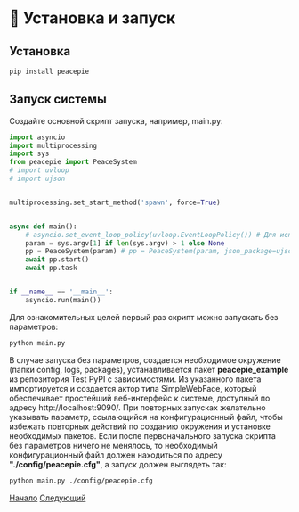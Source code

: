 # 💾 Установка и запуск

## Установка

```bash
pip install peacepie
```

## Запуск системы

Создайте основной скрипт запуска, например, main.py:

```Python
import asyncio
import multiprocessing
import sys
from peacepie import PeaceSystem
# import uvloop
# import ujson


multiprocessing.set_start_method('spawn', force=True)


async def main():
    # asyncio.set_event_loop_policy(uvloop.EventLoopPolicy()) # Для использования "uvloop"
    param = sys.argv[1] if len(sys.argv) > 1 else None
    pp = PeaceSystem(param) # pp = PeaceSystem(param, json_package=ujson) Для использования "ujson"
    await pp.start()
    await pp.task


if __name__ == '__main__':
    asyncio.run(main())
```

Для ознакомительных целей первый раз скрипт можно запускать без параметров:

```bash
python main.py
```

В случае запуска без параметров, создается необходимое окружение (папки config, logs, packages), 
устанавливается пакет **peacepie_example** из репозитория Test PyPI с зависимостями. 
Из указанного пакета импортируется и создается актор типа SimpleWebFace, который обеспечивает
простейший веб-интерфейс к системе, доступный по адресу http://localhost:9090/.
При повторных запусках желательно указывать параметр, ссылающийся на конфигурационный файл,
чтобы избежать повторных действий по созданию окружения и установке необходимых пакетов.
Если после первоначального запуска скрипта без параметров ничего не менялось, то необходимый
конфигурационный файл должен находиться по адресу **"./config/peacepie.cfg"**, а запуск должен
выглядеть так:

```bash
python main.py ./config/peacepie.cfg
```

[Начало](index.md) [Следующий](actors.md)